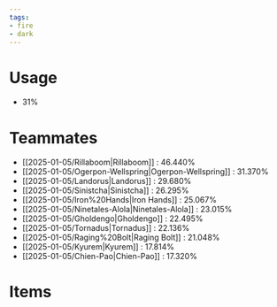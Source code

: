 ```yaml
---
tags:
- fire
- dark
---
```

# Usage
- 31%
# Teammates
- [[2025-01-05/Rillaboom|Rillaboom]] : 46.440%
- [[2025-01-05/Ogerpon-Wellspring|Ogerpon-Wellspring]] : 31.370%
- [[2025-01-05/Landorus|Landorus]] : 29.680%
- [[2025-01-05/Sinistcha|Sinistcha]] : 26.295%
- [[2025-01-05/Iron%20Hands|Iron Hands]] : 25.067%
- [[2025-01-05/Ninetales-Alola|Ninetales-Alola]] : 23.015%
- [[2025-01-05/Gholdengo|Gholdengo]] : 22.495%
- [[2025-01-05/Tornadus|Tornadus]] : 22.136%
- [[2025-01-05/Raging%20Bolt|Raging Bolt]] : 21.048%
- [[2025-01-05/Kyurem|Kyurem]] : 17.814%
- [[2025-01-05/Chien-Pao|Chien-Pao]] : 17.320%
# Items